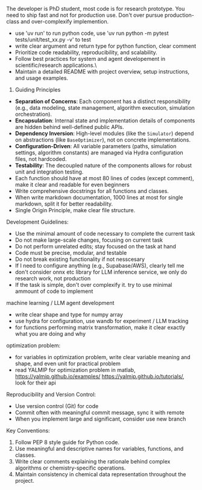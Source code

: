 The developer is PhD student, most code is for research prototype. 
You need to ship fast and not for production use. 
Don't over pursue production-class and over-complexify implemention.

- use 'uv run' to run python code, use 'uv run python -m pytest tests/unit/test_xx.py -v' to test
- write clear argument and return type for python function, clear comment
- Prioritize code readability, reproducibility, and scalability.
- Follow best practices for system and agent developement in scientific/research applications.\
- Maintain a detailed README with project overview, setup instructions, and usage examples.


1. Guiding Principles

- **Separation of Concerns**: Each component has a distinct responsibility (e.g., data modeling, state management, algorithm execution, simulation orchestration).
- **Encapsulation**: Internal state and implementation details of components are hidden behind well-defined public APIs.
- **Dependency Inversion**: High-level modules (like the `Simulator`) depend on abstractions (like `BaseOptimizer`), not on concrete implementations.
- **Configuration-Driven**: All variable parameters (paths, simulation settings, algorithm constants) are managed via Hydra configuration files, not hardcoded.
- **Testability**: The decoupled nature of the components allows for robust unit and integration testing.
- Each function should have at most 80 lines of codes (except comment), make it clear and readable for even beginners
- Write comprehensive docstrings for all functions and classes.
- When write markdown documentation, 1000 lines at most for single markdown, split it for better readability.
-  Single Origin Principle, make clear file structure.


Development Guidelines:

- Use the minimal amount of code necessary to complete the current task
- Do not make large-scale changes, focusing on current task
- Do not perform unrelated edits; stay focused on the task at hand
- Code must be precise, modular, and testable
- Do not break existing functionality if not nesscesary
- If I need to configure anything (e.g., Supabase/AWS), clearly tell me
- don't consider onnx etc library for LLM inference service, we only do research work, not production
- If the task is simple, don't over complexify it. try to use minimal ammount of code to implement



machine learning / LLM agent development

- write clear shape and type for numpy array
- use hydra for configuration, use wandb for experiment / LLM tracking
- for functions performing matrix transformation, make it clear exactly what you are doing and why


optimization problem: 
- for variables in optimization problem, write clear variable meaning and shape, and even unit for practical problem
- read YALMIP for optimization problem in matlab, https://yalmip.github.io/examples/ https://yalmip.github.io/tutorials/, look for their api


Reproducibility and Version Control:
- Use version control (Git) for code
- Commit often with meaningful commit message, sync it with remote
- When you implement large and significant, consider use new branch

Key Conventions:

1. Follow PEP 8 style guide for Python code.
2. Use meaningful and descriptive names for variables, functions, and classes.
3. Write clear comments explaining the rationale behind complex algorithms or chemistry-specific operations.
4. Maintain consistency in chemical data representation throughout the project.
